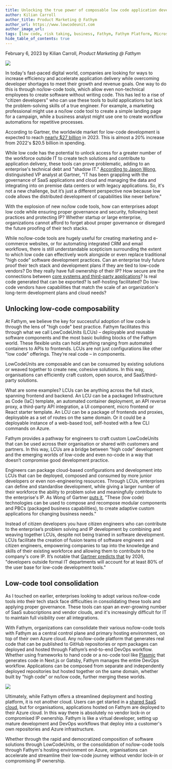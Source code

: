 ```yaml
---
title: Unlocking the true power of composable low code application development for the enterprise
author: Kilian Carroll
author_title: Product Marketing @ Fathym
author_url: https://www.lowcodeunit.com
author_image_url: 
tags: [low code, risk taking, business, Fathym, Fathym Platform, Microsoft Azure, Azure, landing pages, composable]
hide_table_of_contents: true
---
```


February 6, 2023 by Kilian Carroll, _Product Marketing @ Fathym_

![](https://www.fathym.com/img/Abstract_Cubes.png)

In today's fast-paced digital world, companies are looking for ways to increase efficiency and accelerate application delivery while overcoming developer shortages to meet their growth and revenue goals. One way to do this is through no/low-code tools, which allow even non-technical employees to create software without writing code. This has led to a rise of "citizen developers" who can use these tools to build applications but lack the problem-solving skills of a true engineer. For example, a marketing professional might use a no/low code tool to create a simple landing page for a campaign, while a business analyst might use one to create workflow automations for repetitive processes.

According to Gartner, the worldwide market for low-code development is expected to reach [nearly $27 billion](https://www.gartner.com/en/newsroom/press-releases/2022-12-13-gartner-forecasts-worldwide-low-code-development-technologies-market-to-grow-20-percent-in-2023) in 2023. This is almost a 20% increase from 2022's $20.5 billion in spending. 

While low code has the potential to unlock access for a greater number of the workforce outside IT to create tech solutions and contribute to application delivery, these tools can prove problematic, adding to an enterprise's technical debt and "shadow IT." [According to Jason Wong](https://www.ciodive.com/news/low-code-market-SaaS-cloud/638794/), distinguished VP analyst at Gartner, "IT has been grappling with the governance of SaaS applications and cloud and managing the data and integrating into on premise data centers or with legacy applications. So, it's not a new challenge, but it’s just a different perspective now because low code allows the distributed development of capabilities like never before."

With the explosion of new no/low code tools, how can enterprises adopt low code while ensuring proper governance and security, following best practices and protecting IP? Whether startup or large enterprise, organizations cannot afford to forget about proper governance or disregard the future proofing of their tech stacks.

While no/low-code tools are hugely useful for creating marketing and e-commerce websites, or for automating integrated CRM and email workflows, there is still understandable scepticism surrounding the extent to which low code can effectively work alongside or even replace traditional "high code" software development practices. Can an enterprise truly future proof their tech stack and development plans if they are tied to low-code vendors? Do they really have full ownership of their IP? How secure are the connections between [core systems and third-party applications](https://www.ciodive.com/news/low-code-market-SaaS-cloud/638794/)? Is real code generated that can be exported? Is self-hosting facilitated? Do low-code vendors have capabilities that match the scale of an organization's long-term development plans and cloud needs?

## Unlocking low-code composability 

At Fathym, we believe the key for successful adoption of low code is through the lens of "high code" best practice. Fathym facilitates this through what we call LowCodeUnits (LCUs) – deployable and reusable software components and the most basic building blocks of the Fathym world. These flexible units can hold anything ranging from automated containers to APIs to frontends. LCUs are not just configurations like other "low code" offerings. They’re real code – in components.

LowCodeUnits are composable and can be consumed by existing solutions or weaved together to create new, cohesive solutions. In this way, organisations can efficiently craft custom, open source, and SaaS/third-party solutions.

What are some examples? LCUs can be anything across the full stack, spanning frontend and backend. An LCU can be a packaged Infrastructure as Code (IaC) template, an automated container deployment, an API reverse proxy, a third-party API integration, a UI component, micro frontend or React starter template. An LCU can be a package of frontends and proxies, deployable as a set of routes on the same domain. Or it could be a deployable instance of a web-based tool, self-hosted with a few CLI commands on Azure.

Fathym provides a pathway for engineers to craft custom LowCodeUnits that can be used across their organisation or shared with customers and partners. In this way, LCUs are a bridge between “high code” development and the emerging worlds of low-code and even no-code in a way that doesn’t compromise good development practice.

Engineers can package cloud-based configurations and development into LCUs that can be deployed, composed and consumed by more junior developers or even non-engineering resources. Through LCUs, enterprises can define and standardise development, while giving a larger number of their workforce the ability to problem solve and meaningfully contribute to the enterprise's IP. As Wong of Gartner [puts it](https://www.gartner.com/en/newsroom/press-releases/2022-12-13-gartner-forecasts-worldwide-low-code-development-technologies-market-to-grow-20-percent-in-2023), "These (low code) technologies can be used to compose and recompose modular components and PBCs (packaged business capabilities), to create adaptive custom applications for changing business needs."

Instead of citizen developers you have citizen engineers who can contribute to the enterprise’s problem solving and IP development by combining and weaving together LCUs, despite not being trained in software development. LCUs facilitate the creation of fusion teams of software engineers and citizen engineers, empowering companies to tap into the knowledge and skills of their existing workforce and allowing them to contribute to the company's core IP. It’s notable that [Gartner predicts that](https://www.gartner.com/en/newsroom/press-releases/2022-12-13-gartner-forecasts-worldwide-low-code-development-technologies-market-to-grow-20-percent-in-2023) by 2026, "developers outside formal IT departments will account for at least 80% of the user base for low-code development tools."

## Low-code tool consolidation

As I touched on earlier, enterprises looking to adopt various no/low-code tools into their tech stack face difficulties in consolidating these tools and applying proper governance. These tools can span an ever-growing number of SaaS subscriptions and vendor clouds, and it's increasingly difficult for IT to maintain full visibility over all integrations.

With Fathym, organizations can consolidate their various no/low-code tools with Fathym as a central control plane and primary hosting environment, on top of their own Azure cloud. Any no/low-code platform that generates real code that can be published to GitHub repositories or npm packages can deployed and hosted through Fathym’s end-to-end DevOps workflow. Whether using frameworks to hand code or a no-code tool like [Plasmic](https://www.plasmic.app/) that generates code in Next.js or Gatsby, Fathym manages the entire DevOps workflow. Applications can be composed from separate and independently deployed repositories but hosted together on the same domain, whether built by "high code" or no/low code, further merging these worlds.

![](https://www.fathym.com/img/5_routes_modular_frontend.png)

Ultimately, while Fathym offers a streamlined deployment and hosting platform, it is not another cloud. Users can get started in a [shared SaaS cloud](https://www.fathym.com/dashboard/), but for organisations, applications hosted on Fathym are deployed to their Azure cloud. In this way there is absolutely no vendor lock-in or compromised IP ownership. Fathym is like a virtual developer, setting up mature development and DevOps workflows that deploy into a customer's own repositories and Azure infrastructure.

Whether through the rapid and democratized composition of software solutions through LowCodeUnits, or the consolidation of no/low-code tools through Fathym's hosting environment on Azure, organisations can accelerate and streamline their low-code journey without vendor lock-in or compromising IP ownership.
